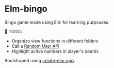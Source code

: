 # Elm-bingo

Bingo game made using Elm for learning purpouses.

📝 TODO:

- Organize view functions in different folders
- Call a [Random User API](https://randomuser.me/)
- Highlight active numbers in player's boards

Bootstraped using [create-elm-app](https://github.com/halfzebra/create-elm-app).
